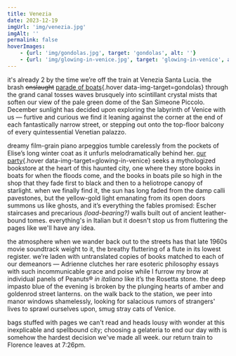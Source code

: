 ```yaml
---
title: Venezia
date: 2023-12-19
imgUrl: 'img/venezia.jpg'
imgAlt: ''
permalink: false
hoverImages: 
    - {url: 'img/gondolas.jpg', target: 'gondolas', alt: ''}
    - {url: 'img/glowing-in-venice.jpg', target: 'glowing-in-venice', alt: ''}
---
```

it's already 2 by the time we’re off the train at Venezia Santa Lucia. the brash ~~onslaught~~ [parade of boats](){.hover data-img-target=gondolas} through the grand canal tosses waves brusquely into scintillant crystal mists that soften our view of the pale green dome of the San Simeone Piccolo. December sunlight has decided upon exploring the labyrinth of Venice with us — furtive and curious we find it leaning against the corner at the end of each fantastically narrow street, or stepping out onto the top-floor balcony of every quintessential Venetian palazzo. 

dreamy film-grain piano arpeggios tumble carelessly from the pockets of Elise’s long winter coat as it unfurls melodramatically behind her. [our party](){.hover data-img-target=glowing-in-venice} seeks a mythologized bookstore at the heart of this haunted city, one where they store books in boats for when the floods come, and the books in boats pile so high in the shop that they fade first to black and then to a heliotrope canopy of starlight. when we finally find it, the sun has long faded from the damp calli pavestones, but the yellow-gold light emanating from its open doors summons us like ghosts, and it’s everything the fables promised: Escher staircases and precarious *(load-bearing?)* walls built out of ancient leather-bound tomes. everything's in Italian but it doesn't stop us from fluttering the pages like we'll have any idea. 

the atmosphere when we wander back out to the streets has that late 1960s movie soundtrack weight to it, the breathy fluttering of a flute in its lowest register. we’re laden with untranslated copies of books matched to each of our demeanors — Adrienne clutches her rare esoteric philosophy essays with such incommunicable grace and poise while I furrow my brow at individual panels of Peanuts® *in italiano* like it’s the Rosetta stone. the deep impasto blue of the evening is broken by the plunging hearts of amber and goldenrod street lanterns. on the walk back to the station, we peer into manor windows shamelessly, looking for salacious rumors of strangers' lives to sprawl ourselves upon, smug stray cats of Venice. 

bags stuffed with pages we can't read and heads lousy with wonder at this inexplicable and spellbound city; choosing a gelateria to end our day with is somehow the hardest decision we've made all week. our return train to Florence leaves at 7:26pm.